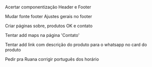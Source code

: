 Acertar componentização Header e Footer

Mudar fonte footer
Ajustes gerais no footer

Criar páginas sobre, produtos OK e contato


Tentar add maps na página 'Contato'

Tentar add link com descrição do produto para o whatsapp no card do produto

Pedir pra Ruana corrigir português dos horário
